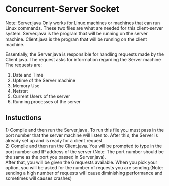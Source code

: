 <h1>Concurrent-Server Socket</h1>
Note: Server.java Only works for Linux machines or machines that can run Linux commands. 
These two files are what are needed for this client-server system. 
Server.java is the program that will be running on the server machine.
Client.java is the program that will be running on the client machine.

Essentially, the Server.java is responsible for handling requests made by the Client.java.
The request asks for information regarding the Server machine
The requests are:
1) Date and Time
2) Uptime of the Server machine
3) Memory Use
4) Netstat
5) Current Users of the server
6) Running processes of the server

<h2>Instuctions</h2>
1) Compile and then run the Server.java. To run this file you must pass in the port number that the server machine will listen to. After this, the Server is already set up and is ready for a client request.<br>
2) Compile and then run the Client.java. You will be prompted to type in the port number and IP address of the server (Note: The port number should be the same as the port you passed in Server.java). <br>
After that, you will be given the 6 requests available.
When you pick your option, you will be asked for the number of requests you are sending.(Note: sending a high number of requests will cause diminishing performance and sometimes will causes crashes)
